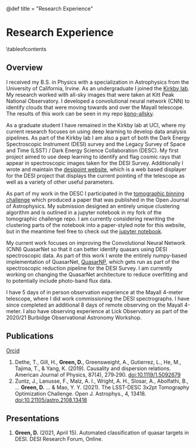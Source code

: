 @def title = "Research Experience"

# Research Experience
\tableofcontents

## Overview
I received my B.S. in Physics with a specialization in Astrophysics from the
University of California, Irvine. As an undergraduate I joined the [Kirkby lab](https://faculty.sites.uci.edu/dkirkby/).
My research worked with all-sky images that were taken at Kitt Peak National Observatory.
I developed a convolutional neural network (CNN) to identify clouds that were
moving towards and over the Mayall telescope. The results of this work can be
seen in my repo [kpno-allsky](https://github.com/dylanagreen/kpno-allsky).

As a graduate student I have remained in the Kirkby lab at UCI,
where my current research focuses on using deep learning to develop
data analysis pipelines. As part of the Kirkby lab I am also a part of both
the Dark Energy Spectroscopic Instrument (DESI) survey and the
Legacy Survey of Space and Time (LSST) / Dark Energy Science Collaboration (DESC).
My first project aimed to use deep learning to identify and flag cosmic rays
that appear in spectroscopic images taken for the DESI Survey.
Additionally I wrote and maintain the [desipoint website](https://dylanagreen.github.io/desipoint/),
 which is a web based displayer for the DESI project that displays the current
 pointing of the telescope as well as a variety of other useful parameters.

As part of my work in the DESC I participated in the [tomographic binning challenge](https://github.com/LSSTDESC/tomo_challenge)
which produced a paper that was published in the Open Journal of Astrophysics.
My submission designed an entirely unique clustering algorithm and is outlined
in a jupyter notebook in my fork of the tomographic challenge repo.
I am currently considering rewriting the clustering parts of the notebook into a
paper-styled note for this website, but in the meantime feel free to check out
the [jupyter notebook](https://github.com/dylanagreen/tomo_challenge/blob/master/notebooks/binning_as_clustering.ipynb).

My current work focuses on improving the Convolutional Neural Network (CNN) QuasarNet
so that it can better identify quasars using DESI spectroscopic data.
As part of this work I wrote the entirely numpy-based implementation of QuasarNet,
[QuasarNP](https://github.com/desihub/QuasarNP), which gets run as part of the
spectroscopic reduction pipeline for the DESI Survey.
I am currently working on changing the QuasarNet architecture to reduce
overfitting and to potentially include photo-band flux data.

I have 5 days of in person observation experience at the Mayall 4-meter telescope, where I did work commissioning the DESI spectrographs. I have since completed an additional 8 days of remote observing on the Mayall 4-meter. I also have observing experience at Lick Observatory as part of the 2020/21 Burbidge Observational Astronomy Workshop.

## Publications
[Orcid](https://orcid.org/0000-0002-0676-3661)
1. Dethe, T., Gill, H., **Green, D.**, Greensweight, A., Gutierrez, L., He, M., Tajima, T., & Yang, K. (2019). Causality and dispersion relations. American Journal of Physics, 87(4), 279‐290. [doi:10.1119/1.5092679](https://doi.org/10.1119/1.5092679)
2. Zuntz, J., Lanusse, F., Malz, A. I., Wright, A. H., Slosar, A., Abolfathi, B., ... **Green, D.** ... & Mao, Y. Y. (2021). The LSST-DESC 3x2pt Tomography Optimization Challenge. Open J. Astrophys., 4, 13418. [doi:10.21105/astro.2108.13418](https://doi.org/10.21105/astro.2108.13418)

## Presentations

1. **Green, D.** (2021, April 15). Automated classification of quasar targets in DESI. DESI Research Forum, Online.